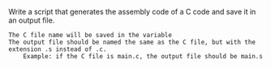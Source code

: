 Write a script that generates the assembly code of a C code and save it in an output file.

    The C file name will be saved in the variable 
    The output file should be named the same as the C file, but with the extension .s instead of .c.
        Example: if the C file is main.c, the output file should be main.s

